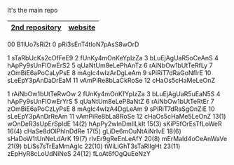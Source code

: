 It's the main repo

| [2nd repository](https://github.com/Engineering-college-btech/freecad-videos) | [website](https://tiny-hamster-b2a057.netlify.app) |
|-----|-----|


00 B1lUo7sRi2t
0 pRi3sEnT4tIoN7pAsS8wOrD

1 sTaRbUcKs2cOfFeE9
2 fUnKy4mOnKeYpIzZa
3 bLuEjAgUaR5oCeAnS
4 hApPy9sUnFlOwErS2
5 qUaNtUm8eLePhAnTz
6 rAiNbOw1bUtTeRfLy
7 zOmBiE6aPoCaLyPsE
8 mAgIc4wIzArDgLeAm
9 sPiRiT7dRaGoNfIrE
10 sLeEpY3pAnDaDrEaM
11 vAmPiRe8bLaCkRoSe
12 cHaOs5cHaMeLeOnZ

1 rAiNbOw1bUtTeRwOw
2 fUnKy4mOnKfYpIzZa
3 bLuEjAgUaR5uEaN5S
4 hApPy9sUnFlOwErYrS
5 qUaNtUm8eLeP8aNtZ
6 rAiNbOw1bUtTeRtEr
7 zOmBiE6aPoCzLyPsE
8 mAgIc4wIzA4DgLeAm
9 sPiRiT7dRaSgOnZiE
10 sLeEpY3pAnDrReAm
11 vAmPiRe8bLa8RoSe
12 cHaOs5cHaMe5LeOnZ
13(1) wOnDeR3sUpErSpIdE
14(2) hApPy2wInDmIlLkIt
15(3) sKiP5fOrEsTfLoWeR
16(4) cHaSe8dOlPhInDdRe
17(5) gLiDe6mOuNtAiNrIvE
18(6) sHaDoW1tUnNeLdArK
19(7) rIvEr9gReEnLeAfY
20(8) mErMaId4oCeAnWaVe
21(9) bLiSs7sTrEaMmAgIc
22(10) tWiLiGhT3sTaRlIgHt
23(11) zEpHyR8cLoUdNiNeS
24(12) fLoAt6fOgQuEeNzY
